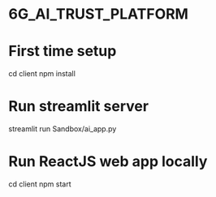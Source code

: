 # 6G_AI_TRUST_PLATFORM

# First time setup
cd client
npm install

# Run streamlit server
streamlit run Sandbox/ai_app.py

# Run ReactJS web app locally
cd client
npm start

